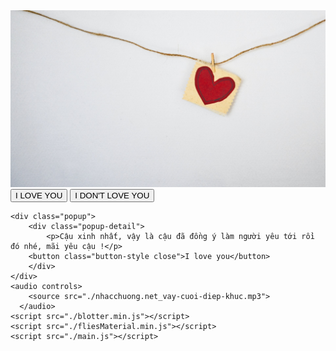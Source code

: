 <!DOCTYPE html>
<html lang="en">
<head>
    <meta charset="UTF-8">
    <meta http-equiv="X-UA-Compatible" content="IE=edge">
    <meta name="viewport" content="width=device-width, initial-scale=1.0">
    <title>Love You</title>
    <link rel="stylesheet" href="./style.css">
</head>
<body>
    <main class="wrapper">
        <img src="./bg-love.jpg" alt="bg-love.jpg" class="wrapper-banner">
        <div class="wrapper__love">
            <div class="wrapper__love-text"></div>
        </div>
        <div class="button">
            <button class="button-style button__accept">I LOVE YOU</button>
            <button class="button-style button__refuse">I DON'T LOVE YOU</button>
        </div>
    </main>

    <div class="popup">
        <div class="popup-detail">
            <p>Cậu xinh nhất, vậy là cậu đã đồng ý làm người yêu tới rồi đó nhé, mãi yêu cậu !</p>
        <button class="button-style close">I love you</button>
        </div>
    </div>
    <audio controls>
        <source src="./nhacchuong.net_vay-cuoi-diep-khuc.mp3">
      </audio>
    <script src="./blotter.min.js"></script>
    <script src="./fliesMaterial.min.js"></script>
    <script src="./main.js"></script>
</body>
</html>
